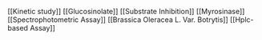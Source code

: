 [[Kinetic study]]
[[Glucosinolate]]
[[Substrate Inhibition]]
[[Myrosinase]]
[[Spectrophotometric Assay]]
[[Brassica Oleracea L. Var. Botrytis]]
[[Hplc-based Assay]]
